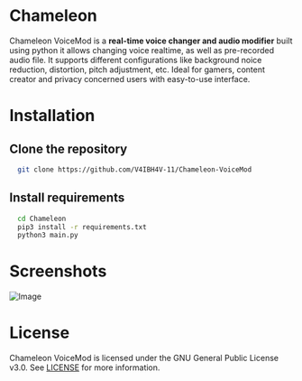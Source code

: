 # Chameleon

Chameleon VoiceMod is a **real-time voice changer and audio modifier** built using python it allows changing voice realtime, as well as pre-recorded audio file. It supports different configurations like background noice reduction, distortion, pitch adjustment, etc. Ideal for gamers, content creator and privacy concerned users with easy-to-use interface.

# Installation
## Clone the repository

```bash
  git clone https://github.com/V4IBH4V-11/Chameleon-VoiceMod
```
## Install requirements
```bash
  cd Chameleon
  pip3 install -r requirements.txt
  python3 main.py
```
# Screenshots

![Image](https://github.com/user-attachments/assets/dbf30d76-be27-4f0b-8a6c-2f0d837cf9bf)

# License

Chameleon VoiceMod is licensed under the GNU General Public License v3.0. See [LICENSE](https://github.com/V4IBH4V-11/Chameleon/blob/main/LICENSE) for more information.

